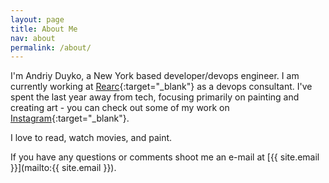 ```yaml
---
layout: page
title: About Me
nav: about
permalink: /about/
---
```


I'm Andriy Duyko, a New York based developer/devops engineer. I am currently working at [Rearc](https://www.rearc.io/){:target="_blank"} as a devops consultant. I've spent the last year away from tech, focusing primarily on painting and creating art - you can check out some of my work on [Instagram](https://www.instagram.com/aduyko){:target="_blank"}.

I love to read, watch movies, and paint.

If you have any questions or comments shoot me an e-mail at [{{ site.email }}](mailto:{{ site.email }}).
